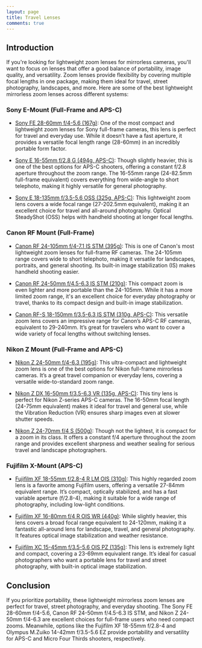 ```yaml
---
layout: page
title: Travel Lenses
comments: true
---
```


## Introduction

If you're looking for lightweight zoom lenses for mirrorless cameras, you'll want to focus on lenses that offer a good balance of portability, image quality, and versatility. Zoom lenses provide flexibility by covering multiple focal lengths in one package, making them ideal for travel, street photography, landscapes, and more. Here are some of the best lightweight mirrorless zoom lenses across different systems:

### Sony E-Mount (Full-Frame and APS-C)
- [Sony FE 28-60mm f/4-5.6 (167g)](https://www.amazon.com/Sony-28-60mm-Full-Frame-Compact-SEL2860/dp/B08J3HTGQX?crid=1TO2N25MGTV8L&dib=eyJ2IjoiMSJ9.-xyg3_h22nO7keuUDNS3zxO9eP2Dgo61wQak7SDjCrJTs46k3gRB89b9ePWXmurHIJxyL9rqVBEwz5h8rwRpsqNRZ07poKKxvS56sbUOB7t5tQ7d81MO9bwnlt73k1t1fzPM4mD7qT7GHldkZq18Sx73UcSTSE8GWLyDKH0KCPpT6EuBEs24Yy23omXoQy4UharaOjTu0yvBDqrcW67DIpEpj37irrXlnGUYNnKj2XA.aohpi9Cb46Zg9YldD48SDMXU0kEKmCiglj-cXdQiT0E&dib_tag=se&keywords=Sony+FE+28-60mm+f%2F4-5.6&qid=1729024282&sprefix=sony+fe+28-60mm+f%2F4-5.6+%2Caps%2C177&sr=8-3&linkCode=ll1&tag=rankingspea01-20&linkId=38c33a0944a3c2fde39e736d46a68811&language=en_US&ref_=as_li_ss_tl): One of the most compact and lightweight zoom lenses for Sony full-frame cameras, this lens is perfect for travel and everyday use. While it doesn’t have a fast aperture, it provides a versatile focal length range (28-60mm) in an incredibly portable form factor.

- [Sony E 16-55mm f/2.8 G (494g, APS-C)](https://www.amazon.com/Sony-Alpha-16-55mm-Standard-APS-C/dp/B07WZVKZHK?crid=15QU13VY4633O&dib=eyJ2IjoiMSJ9.KHmrmFOOoOM9A--9wrqYa6V10tVf9Bs9G3VZFCG1zRKIgHc_lEicg1tzMQyg6zl3gV6743v-cvOovWvMOeIgsPAXyykuLm-Zl5T6Ko6ob9_3E4dZUWo-JeGqyMG_2cCxoaMn3t6apZXyqCD-xZDEoHLFehY11rTklHbHL274sE_OYXB6X5zR8A5toELXR0pXutI4N0eN0zpCScElCHFY9tDd2ILzyadhC8QIakUgV1Y.IeaLWgtdSOm23WyfCaRCNxEz6k0kIrfjG3aRpiFsFG8&dib_tag=se&keywords=Sony+E+16-55mm+f%2F2.8+G&qid=1729024315&sprefix=sony+e+16-55mm+f%2F2.8+g+%2Caps%2C338&sr=8-4&ufe=app_do%3Aamzn1.fos.1740e8b9-be2d-46a4-a376-9d8efb903409&linkCode=ll1&tag=rankingspea01-20&linkId=bfb827c86cb21234cc4f2a283c4af3b7&language=en_US&ref_=as_li_ss_tl): Though slightly heavier, this is one of the best options for APS-C shooters, offering a constant f/2.8 aperture throughout the zoom range. The 16-55mm range (24-82.5mm full-frame equivalent) covers everything from wide-angle to short telephoto, making it highly versatile for general photography.

- [Sony E 18-135mm f/3.5-5.6 OSS (325g, APS-C)](https://www.amazon.com/Sony-18-135mm-F3-5-5-6-APS-C-mount/dp/B078T2184C?crid=15BG7X5PIHXAQ&dib=eyJ2IjoiMSJ9.dutmi5VJC3Jbj5xJmVcUmW_3tzaUYWEOOSOA_hTEVVSKYNRvAS-kajZEZcJz7_Uiak4lO1uAPwSwzL3nhl_GxR3ZdKl7cGtmwLmnsmJKEPhMHj5b125sGrpKfqzCIzziN4y7KDsHgesEAwUkRjP9Z6fysM0vRVk5jWG_Jpb5MIBDZ1hpnuybXq5TWqtwvILT4OlT8VMj-iGRubI1Og43ykU6wEL9UARLlzgXAFl2HOY.e88o3-qTkhqcIqpNz9Qyh3RQkCOsdeYQvaVwgigBH10&dib_tag=se&keywords=Sony%2BE%2B18-135mm%2Bf%2F3.5-5.6%2BOSS&qid=1729024373&sprefix=%2Caps%2C190&sr=8-3&ufe=app_do%3Aamzn1.fos.1740e8b9-be2d-46a4-a376-9d8efb903409&th=1&linkCode=ll1&tag=rankingspea01-20&linkId=503cae9c95181196f86fea8faf1e150d&language=en_US&ref_=as_li_ss_tl): This lightweight zoom lens covers a wide focal range (27-202.5mm equivalent), making it an excellent choice for travel and all-around photography. Optical SteadyShot (OSS) helps with handheld shooting at longer focal lengths.

### Canon RF Mount (Full-Frame)
- [Canon RF 24-105mm f/4-7.1 IS STM (395g)](https://www.amazon.com/Canon-RF-24-105mm-USM-Lens/dp/B07H489XDQ?crid=25S6SW1FVNNPM&dib=eyJ2IjoiMSJ9.XmpInMk0StRxr0Jzxt8DEZTjSM4TicCf4DzZlYC-Z7bjD8fiE1n3CMiKfo7BhDzJvZOVSv1DxzOE027EfC-bJNW8yLdYXnzjKnD6MB0h7RBNGmh3BFM75ZYuyJUOCAgdFHUzgU254o3WJl_oivS2edQquwWLHDsybjz5mLy_YCeXGlNrO5CxThpZZhi7UWbZ4GZuDpcs3hvqJMIckIUHNNoT3u7suWegvCYQdvVRkXM.E8YXA-yWs9o_OKOZzei4eYjB1Tbeuv0EBVgQ9DryPMk&dib_tag=se&keywords=Canon+RF+24-105mm+f%2F4-7.1+IS+STM&qid=1729024412&sprefix=%2Caps%2C269&sr=8-4&ufe=app_do%3Aamzn1.fos.1740e8b9-be2d-46a4-a376-9d8efb903409&linkCode=ll1&tag=rankingspea01-20&linkId=f7a8661ccc74306f00ec92d439a2426c&language=en_US&ref_=as_li_ss_tl): This is one of Canon's most lightweight zoom lenses for full-frame RF cameras. The 24-105mm range covers wide to short telephoto, making it versatile for landscapes, portraits, and general shooting. Its built-in image stabilization (IS) makes handheld shooting easier.

- [Canon RF 24-50mm f/4.5-6.3 IS STM (210g)](https://www.amazon.com/Canon-Full-Frame-Mirrorless-Lightweight-Stabilization/dp/B0BTTVKVBW?crid=31DGS528P8P8O&dib=eyJ2IjoiMSJ9.RSoXS8-z_Rp2gY9msRrwxSzdlpo-Nnm5tAckodQwIqjyh6xQYxVAoezy-pybSZuhpMMQIM5PPNUG6JHnoCGTj4TQXBR-JKFnppGcsuoDE7CrZS3_4D3h55R-2MxX0l0itp7Djj0CknmcQ7koYivpvdX8mZd4yY3ORsTXbMj-o0vlCYOxJOmLowUwulClizbQROVxECuDUJj1hriSjTxXOq0EaKuV2WGudiQBFuXqPKo.lVTlL7_uFCthqdd7Vz9FGUicaOLEhC5WHVoGbcRdp98&dib_tag=se&keywords=Canon+RF+24-50mm+f%2F4.5-6.3+IS+STM&qid=1729024451&sprefix=%2Caps%2C377&sr=8-5&ufe=app_do%3Aamzn1.fos.9f2cdd2d-df47-45ac-9666-580d6bb0ee10&linkCode=ll1&tag=rankingspea01-20&linkId=c967161fdf0f1c15c1fb454910f16e5c&language=en_US&ref_=as_li_ss_tl): This compact zoom is even lighter and more portable than the 24-105mm. While it has a more limited zoom range, it's an excellent choice for everyday photography or travel, thanks to its compact design and built-in image stabilization.

- [Canon RF-S 18-150mm f/3.5-6.3 IS STM (310g, APS-C)](https://www.amazon.com/Canon-5564C002-RF-S18-150mm-F3-5-6-3-Lens/dp/B0B2KSJBR4?crid=S87HJ6E38IWW&dib=eyJ2IjoiMSJ9.CYaLBysJw4N-uLKeSE9Tq1wxo3pWv86-F1lqf5fCr1u_NVnB4RICFKFOiTQWh6kwHFnsF4QddSvgKg2iRTnlKEEdDKb5muoHP9--92TB3RfvNvlctckJttV3TZSD0tRVSpOwbNZbDZehLBfUzvUzUzFMvJZ9o4Oh_Cy5XSCtvHWr1lvCPQxJRA_AXQbIN5XHXXI9_KwdNz1a6G86WYuUgjKqBKhpxCfLwn6JRR8uYJ0.DLmLjtIdtshp8U5MUmuUALeZhbvPRfEZEuP5UlJSU1c&dib_tag=se&keywords=Canon+RF-S+18-150mm+f%2F3.5-6.3+IS+STM&qid=1729024504&sprefix=anon+rf-s+18-150mm+f%2F3.5-6.3+is+stm%2Caps%2C232&sr=8-3&ufe=app_do%3Aamzn1.fos.1740e8b9-be2d-46a4-a376-9d8efb903409&linkCode=ll1&tag=rankingspea01-20&linkId=24c017f67bf6382a023bd8bec63c1d4c&language=en_US&ref_=as_li_ss_tl): This versatile zoom lens covers an impressive range for Canon’s APS-C RF cameras, equivalent to 29-240mm. It’s great for travelers who want to cover a wide variety of focal lengths without switching lenses.

### Nikon Z Mount (Full-Frame and APS-C)
- [Nikon Z 24-50mm f/4-6.3 (195g)](https://www.amazon.com/Nikon-NIKKOR-24-50mm-4-6-3-Lens/dp/B08D8QK5LP?crid=GXKU2WRQT0IL&dib=eyJ2IjoiMSJ9.M3O3TOS-LSKOP2HfBuDu_0yueyPSSbSPXUk7mnsuvHt1EhrZlaxa_ES6GQfvEFKIHb_PvNjJgD06JUHSiKxbpNu_n_STAudYhwSZsqDB-mXdRD05uNki7dWPkVVi-EyXhAyOSBxXtnf5P-fqeUhEZ1ZNPK21ujhsQO7Frkug19_Vj6t9_GcJDEF-n55FQN5aYQILkygsIdzziOqYbe_I0WzHy2IKwD4KmdW6vn2tqz0.HIgSGJGrSkLLhRXgHU41QMgFe_Wa9XHsXJM_WpjIi-8&dib_tag=se&keywords=Nikon%2BZ%2B24-50mm%2Bf%2F4-6.3&qid=1729024546&sprefix=nikon%2Bz%2B24-50mm%2Bf%2F4-6.3%2B%2Caps%2C189&sr=8-1&ufe=app_do%3Aamzn1.fos.1740e8b9-be2d-46a4-a376-9d8efb903409&th=1&linkCode=ll1&tag=rankingspea01-20&linkId=e43942447333d10c7896683fabc20f0b&language=en_US&ref_=as_li_ss_tl): This ultra-compact and lightweight zoom lens is one of the best options for Nikon full-frame mirrorless cameras. It’s a great travel companion or everyday lens, covering a versatile wide-to-standard zoom range.

- [Nikon Z DX 16-50mm f/3.5-6.3 VR (135g, APS-C)](https://www.amazon.com/Nikon-20084-Nikkor-Z-16-50mm/dp/B07YX95XJL?crid=3ARTDY3G7509L&dib=eyJ2IjoiMSJ9.CHASyxYcCbTQqCukmX-a9GYZl4BrrAX6wSnvLOTO8QyI7SrFablnJHi9FsHHwuCBi6yA7Xc0wWQCLF-Uhg7kITzydekDhlEZs4n1ISi8HppkNEMU-XV56eTNGM-5esus9Lm8oeWpTIDJPJB58gBMBe8OfxwxWKChssTEqJoi5Z0w9g0yWfEHX5_9mo945U3iMQtKt13dcpLf2FZ0tu-lgcxLkjL4ZWpKRzwtwLms5hM.ZxUijFhpAzfKMgkeYHe1-od_RYNhpkxFVTxOUQ7kghs&dib_tag=se&keywords=Nikon%2BZ%2BDX%2B16-50mm%2Bf%2F3.5-6.3%2BVR&qid=1729024588&sprefix=nikon%2B%2Caps%2C181&sr=8-3&ufe=app_do%3Aamzn1.fos.1740e8b9-be2d-46a4-a376-9d8efb903409&th=1&linkCode=ll1&tag=rankingspea01-20&linkId=bb567b30af56b5702880702a264091d7&language=en_US&ref_=as_li_ss_tl): This tiny lens is perfect for Nikon Z-series APS-C cameras. The 16-50mm focal length (24-75mm equivalent) makes it ideal for travel and general use, while the Vibration Reduction (VR) ensures sharp images even at slower shutter speeds.

- [Nikon Z 24-70mm f/4 S (500g)](https://www.amazon.com/Nikon-Constant-Aperture-mid-Range-mirrorless/dp/B07GPX4HK5?crid=164C6R2NXIBU7&dib=eyJ2IjoiMSJ9.Pv_0JyGcjzcScF4e4mO2eGQqdKoS4dRDLuwzE9K4gPBJ6V1PPX4ek47d32rzPa1kioq_jhRBWRiVMSgw9pY9fa_7jZ80nCGVc3U3VPcfNST-5oaDEZ5h3yMwdnuEnEVOTR-FAF-HWvSqi99hsfFtbF0ITlOmUyO-KCMGx7Z4nbl7ZHzRq78m3rzzKJ0AxBHFIR4lAwu6S9Wyx8bh0_oUwrZ8-3vrVbPD-W331gNx1-k.M1hWxOdNNOTwNoNyeF-ltIrAiHampvY0gx5HJXpXeq4&dib_tag=se&keywords=Nikon+Z+24-70mm+f%2F4+S&qid=1729024624&sprefix=nikon+z+24-70mm+f%2F4+s%2Caps%2C273&sr=8-3&ufe=app_do%3Aamzn1.fos.1740e8b9-be2d-46a4-a376-9d8efb903409&linkCode=ll1&tag=rankingspea01-20&linkId=e8cc8d413903a7d34fd319957af93ebd&language=en_US&ref_=as_li_ss_tl): Though not the lightest, it is compact for a zoom in its class. It offers a constant f/4 aperture throughout the zoom range and provides excellent sharpness and weather sealing for serious travel and landscape photographers.

### Fujifilm X-Mount (APS-C)
- [Fujifilm XF 18-55mm f/2.8-4 R LM OIS (310g)](https://www.amazon.com/Fujifilm-Accessory-Manufacturer-Accessories-UV-CPL-FLD/dp/B0161Y6CLY?crid=1Q18LIGPYX3XA&dib=eyJ2IjoiMSJ9.1EvjuHnFUs-g5f_Zjuerc-Wj2Q2vGlUfHXNSLEuxPy1TiAgFGWUOrQK7aSmykYG_0nOokL2oqwaNZ9PwRs9wOD_5nTtL5ZLGShroUMF7IMGg-FsNcwXifwR1bihzP8V1L_Tzjd4O8KkRhmAEgwV93-0dOf7sAVFIaQMfzD6vbi_zEhp5jXpiOfi5lEdtjFAsJVSnwdmWzvquSmbKAeNOsE4ns6WnR-4TjH7-P6LGo24.BExa7rWNGtFgzFwHWNzrsVWLWy108sDt8c8BpfE0Vek&dib_tag=se&keywords=Fujifilm+XF+18-55mm+f%2F2.8-4+R+LM+OIS&qid=1729024704&sprefix=fujifilm+xf+18-55mm+f%2F2.8-4+r+lm+ois+%2Caps%2C195&sr=8-3&ufe=app_do%3Aamzn1.fos.1740e8b9-be2d-46a4-a376-9d8efb903409&linkCode=ll1&tag=rankingspea01-20&linkId=5c597fd5faf3e0a064d9d9293192fb07&language=en_US&ref_=as_li_ss_tl): This highly regarded zoom lens is a favorite among Fujifilm users, offering a versatile 27-84mm equivalent range. It’s compact, optically stabilized, and has a fast variable aperture (f/2.8-4), making it suitable for a wide range of photography, including low-light conditions.

- [Fujifilm XF 16-80mm f/4 R OIS WR (440g)](https://www.amazon.com/Fujinon-XF16-80mm-F4-OIS-WR/dp/B07TWYSHYB?crid=1GAWXDITWR6TX&dib=eyJ2IjoiMSJ9.HsKnfcWAHRdW1H2cmydufGJGIykVIv7YDNhjNCRMZA1z6VheUdoEtq_AaCLWpIPO4EFDkJ10gVzLqKhJQ6C0Nb0pV-z4x-IeaRFDZ40gSm2E_YOcSA3btdskbIeMoSm22MSuYOlYCWW5CE9qWUtN0hIbBTGoQ1YlqcYZJjpHafvm4oK0-jQouCMLax6XwM0573nfG4opknogAQTvoqfvsXFq1lnQJrSE9z2FUMtXG3k.h0EUxLvYGczJCofeZiBOnSjx5JZ-foh-N7AUe1dED9I&dib_tag=se&keywords=Fujifilm%2BXF%2B16-80mm%2Bf%2F4%2BR%2BOIS%2BWR&qid=1729024729&sprefix=fujifilm%2Bxf%2B16-80mm%2Bf%2F4%2Br%2Bois%2Bwr%2Caps%2C178&sr=8-1&ufe=app_do%3Aamzn1.fos.1740e8b9-be2d-46a4-a376-9d8efb903409&th=1&linkCode=ll1&tag=rankingspea01-20&linkId=8f79d4fd07a009dd9c81811461db02bb&language=en_US&ref_=as_li_ss_tl): While slightly heavier, this lens covers a broad focal range equivalent to 24-120mm, making it a fantastic all-around lens for landscape, travel, and general photography. It features optical image stabilization and weather resistance.

- [Fujifilm XC 15-45mm f/3.5-5.6 OIS PZ (135g)](https://www.amazon.com/Fujinon-XC15-45mmF3-5-5-6-OIS-PZ-Lens/dp/B079BRLDF7?crid=LL5FHYBU1FYR&dib=eyJ2IjoiMSJ9.8zM7XFhXZqyTuVhedOYYY_rVIjP_FYY0qnv4XGPe1AcnOtdzB6KZxoSAKj9yuQqHkkn1P6-7vHrPrnx4EyfvPFg1Q73oIpas8_kcuOEW1UVy-BtFxxQB_uOAvM9qVUnjuv5JH4oSQhxGoi9PFpMKkpDBJHn82pEARezKq4-DVTF9_Y5PRCtB_d66mAFRtGnsLOZF58An8Y5RRXffxreLRqZzhZ6dBBU7Wp3lk7zwnOEcvjrOzVjDvQnAVONjv-xkekPp1TSVchFgic0u_8S_NO5wtEdm9KkuGIwWPLX3zhc.N16n4Qm0aqNe4LK65sDvAjiTcePs4Ssk6F3HGom-G08&dib_tag=se&keywords=Fujifilm%2BXC%2B15-45mm%2Bf%2F3.5-5.6%2BOIS%2BPZ&qid=1729024758&sprefix=fujifilm%2Bxc%2B15-45mm%2Bf%2F3.5-5.6%2Bois%2Bpz%2B%2Caps%2C313&sr=8-2&ufe=app_do%3Aamzn1.fos.1740e8b9-be2d-46a4-a376-9d8efb903409&th=1&linkCode=ll1&tag=rankingspea01-20&linkId=e3e5b83eaa42d5334d27f8e367bf8a45&language=en_US&ref_=as_li_ss_tl): This lens is extremely light and compact, covering a 23-69mm equivalent range. It’s ideal for casual photographers who want a portable lens for travel and street photography, with built-in optical image stabilization.

## Conclusion
If you prioritize portability, these lightweight mirrorless zoom lenses are perfect for travel, street photography, and everyday shooting. The Sony FE 28-60mm f/4-5.6, Canon RF 24-50mm f/4.5-6.3 IS STM, and Nikon Z 24-50mm f/4-6.3 are excellent choices for full-frame users who need compact zooms. Meanwhile, options like the Fujifilm XF 18-55mm f/2.8-4 and Olympus M.Zuiko 14-42mm f/3.5-5.6 EZ provide portability and versatility for APS-C and Micro Four Thirds shooters, respectively.
